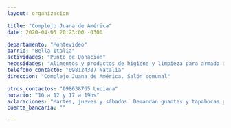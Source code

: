 ```yaml
---
layout: organizacion

title: "Complejo Juana de América"
date: 2020-04-05 20:23:06 -0300

departamento: "Montevideo"
barrio: "Bella Italia"
actividades: "Punto de Donación"
necesidades: "Alimentos y productos de higiene y limpieza para armado de canastas"
telefono_contacto: "098124387 Natalia"
direccion: "Complejo Juana de América. Salón comunal"

otros_contactos: "098638765 Luciana"
horario: "10 a 12 y 17 a 19hs"
aclaraciones: "Martes, jueves y sábados. Demandan guantes y tapabocas para voluntarios/as. (Arroz y fideos tienen mucho)"
cuenta_bancaria: ""

---
```


